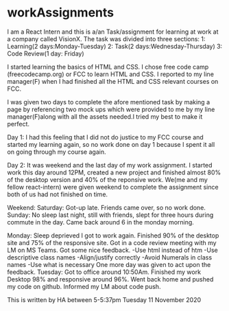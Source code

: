 # workAssignments
I am a React Intern and this is a/an Task/assignment for learning at work at a company called VisionX.
The task was divided into three sections:
1: Learning(2 days:Monday-Tuesday)
2: Task(2 days:Wednesday-Thursday)
3: Code Review(1 day: Friday)

I started learning the basics of HTML and CSS. I chose free code camp (freecodecamp.org) or FCC to learn HTML and CSS.
I reported to my line manager(F) when I had finished all the HTML and CSS relevant courses on FCC.

I was given two days to complete the afore mentioned task by making a page by referencing two mock ups which were provided to me by my line manager(F)along with
all the assets needed.I tried my best to make it perfect.

Day 1:
I had this feeling that I did not do justice to my FCC course and started my learning again, so no work done on day 1 because I spent it all on going through my course again.

Day 2: It was weekend and the last day of my work assignment. I started work this day around 12PM, created a new project and finished almost 80% of the desktop version and 40% of 
the reponsive work. We(me and my fellow react-intern) were given weekend to complete the assignment since both of us had not finished on time.

Weekend:
      Saturday: Got-up late. Friends came over, so no work done.
      Sunday: No sleep last night, still with friends, slept for three hours during commute in the day. Came back around 6 in the monday morning.
      
Monday: 
      Sleep deprieved I got to work again. Finished 90% of the desktop site and 75% of the responsive site. Got in a code review meeting with my LM on MS Teams.
      Got some nice feedback.
                            -Use html instead of htm
                            -Use descriptive class names
                            -Align/justify correctly 
                            -Avoid Numerals in class names
                            -Use what is necessary
       One more day was given to act upon the feedback.
Tuesday: 
       Got to office around 10:50Am. Finished my work Desktop 98% and responsive around 96%.
       Went back home and pushed my code on github. 
       Informed my LM about code push.
       
This is written by HA between 5-5:37pm Tuesday 11 November 2020                      
 




